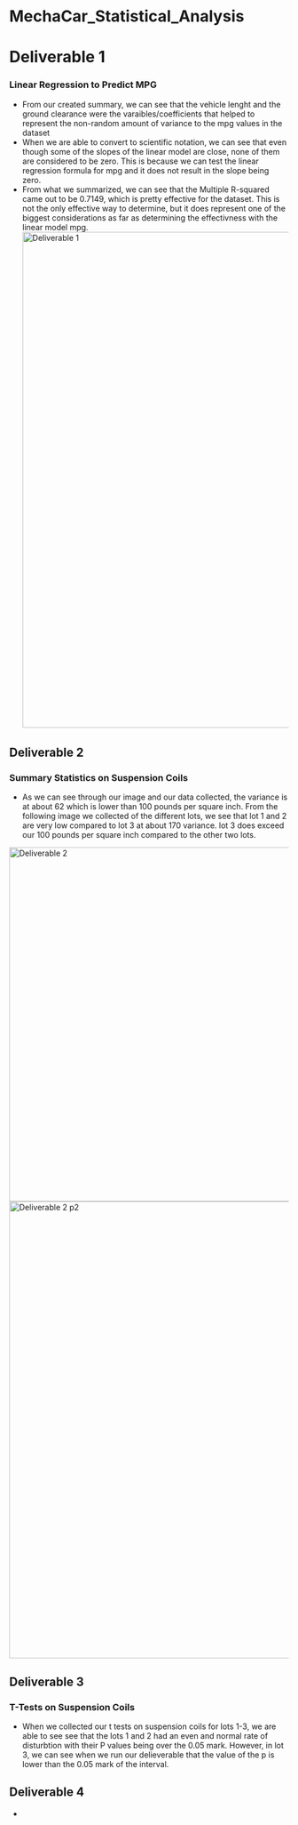 # MechaCar_Statistical_Analysis

# Deliverable 1
### Linear Regression to Predict MPG
- From our created summary, we can see that the vehicle lenght and the ground clearance were the varaibles/coefficients that helped to represent the non-random amount of variance to the mpg values in the dataset
- When we are able to convert to scientific notation, we can see that even though some of the slopes of the linear model are close, none of them are considered to be zero. This is because we can test the linear regression formula for mpg and it does not result in the slope being zero.
- From what we summarized, we can see that the Multiple R-squared came out to be 0.7149, which is pretty effective for the dataset. This is not the only effective way to determine, but it does represent one of the biggest considerations as far as determining the effectivness with the linear model mpg.<img width="892" alt="Deliverable 1 " src="https://user-images.githubusercontent.com/107444840/198161140-17d6347d-c121-4323-b0d6-01dfcaa36b2d.png">


## Deliverable 2
### Summary Statistics on Suspension Coils
- As we can see through our image and our data collected, the variance is at about 62 which is lower than 100 pounds per square inch. From the following image we collected of the different lots, we see that lot 1 and 2 are very low compared to lot 3 at about 170 variance. lot 3 does exceed our 100 pounds per square inch compared to the other two lots.
<img width="637" alt="Deliverable 2 " src="https://user-images.githubusercontent.com/107444840/198185610-12c0f0bb-e197-4f1a-bcae-d6aeaf0bf6b7.png">
<img width="822" alt="Deliverable 2 p2" src="https://user-images.githubusercontent.com/107444840/198185628-08617150-3307-4322-8088-d43ef7e641e7.png">

## Deliverable 3
### T-Tests on Suspension Coils
- When we collected our t tests on suspension coils for lots 1-3, we are able to see see that the lots 1 and 2 had an even and normal rate of disturbtion with their P values being over the 0.05 mark. However, in lot 3, we can see when we run our delieverable that the value of the p is lower than the 0.05 mark of the interval. 

## Deliverable 4
- 
